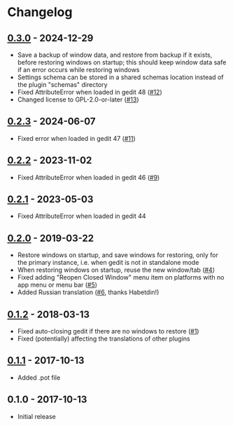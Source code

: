 # Changelog

## [0.3.0] - 2024-12-29
* Save a backup of window data, and restore from backup if it exists,
  before restoring windows on startup; this should keep window data
  safe if an error occurs while restoring windows
* Settings schema can be stored in a shared schemas location instead of
  the plugin "schemas" directory
* Fixed AttributeError when loaded in gedit 48 ([#12])
* Changed license to GPL-2.0-or-later ([#13])

## [0.2.3] - 2024-06-07
* Fixed error when loaded in gedit 47 ([#11])

## [0.2.2] - 2023-11-02
* Fixed AttributeError when loaded in gedit 46 ([#9])

## [0.2.1] - 2023-05-03
* Fixed AttributeError when loaded in gedit 44

## [0.2.0] - 2019-03-22
* Restore windows on startup, and save windows for restoring, only for
  the primary instance, i.e. when gedit is not in standalone mode
* When restoring windows on startup, reuse the new window/tab ([#4])
* Fixed adding "Reopen Closed Window" menu item on platforms with no app
  menu or menu bar ([#5])
* Added Russian translation ([#6], thanks Habetdin!)

## [0.1.2] - 2018-03-13
* Fixed auto-closing gedit if there are no windows to restore ([#1])
* Fixed (potentially) affecting the translations of other plugins

## [0.1.1] - 2017-10-13
* Added .pot file

## 0.1.0 - 2017-10-13
* Initial release


[0.3.0]: https://github.com/jefferyto/gedit-ex-mortis/compare/0.2.3...0.3.0
[0.2.3]: https://github.com/jefferyto/gedit-ex-mortis/compare/0.2.2...0.2.3
[0.2.2]: https://github.com/jefferyto/gedit-ex-mortis/compare/0.2.1...0.2.2
[0.2.1]: https://github.com/jefferyto/gedit-ex-mortis/compare/0.2.0...0.2.1
[0.2.0]: https://github.com/jefferyto/gedit-ex-mortis/compare/0.1.2...0.2.0
[0.1.2]: https://github.com/jefferyto/gedit-ex-mortis/compare/0.1.1...0.1.2
[0.1.1]: https://github.com/jefferyto/gedit-ex-mortis/compare/0.1.0...0.1.1

[#1]: https://github.com/jefferyto/gedit-ex-mortis/issues/1
[#4]: https://github.com/jefferyto/gedit-ex-mortis/issues/4
[#5]: https://github.com/jefferyto/gedit-ex-mortis/issues/5
[#6]: https://github.com/jefferyto/gedit-ex-mortis/pull/6
[#9]: https://github.com/jefferyto/gedit-ex-mortis/issues/9
[#11]: https://github.com/jefferyto/gedit-ex-mortis/issues/11
[#12]: https://github.com/jefferyto/gedit-ex-mortis/issues/12
[#13]: https://github.com/jefferyto/gedit-ex-mortis/issues/13
